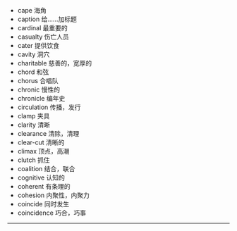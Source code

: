 - cape  海角
- caption  给……加标题
- cardinal  最重要的
- casualty  伤亡人员
- cater  提供饮食
- cavity  洞穴
- charitable  慈善的，宽厚的
- chord  和弦
- chorus  合唱队
- chronic  慢性的
- chronicle  编年史
- circulation  传播，发行
- clamp  夹具
- clarity  清晰
- clearance  清除，清理
- clear-cut  清晰的
- climax  顶点，高潮
- clutch  抓住
- coalition  结合，联合
- cognitive  认知的
- coherent 有条理的
- cohesion  内聚性，内聚力
- coincide  同时发生
- coincidence  巧合，巧事
---

